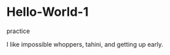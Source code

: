 # Hello-World-1
<p> practice </p>
<p> I like impossible whoppers, tahini, and getting up early. </p>

